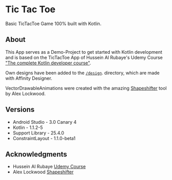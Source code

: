 # Tic Tac Toe 

Basic TicTacToe Game 100% built with Kotlin.

## About

This App serves as a Demo-Project to get started with Kotlin development and is based on the TicTacToe
App of Hussein Al Rubaye's Udemy Course ["The complete Kotlin developer course"](https://www.udemy.com/the-complete-kotlin-developer-course/learn/v4/overview).

Own designs have been added to the [`/design`](https://github.com/pwillmann/TicTacToe/tree/master/design). directory, which are made with Affinity Designer.

VectorDrawableAnimations were created with the amazing [Shapeshifter](https://shapeshifter.design/) tool
by Alex Lockwood.


## Versions

* Android Studio    - 3.0 Canary 4
* Kotlin            - 1.1.2-5
* Support Library   - 25.4.0
* ConstraintLayout  - 1.1.0-beta1


## Acknowledgments

* Hussein Al Rubaye [Udemy Course](https://www.udemy.com/the-complete-kotlin-developer-course/learn/v4/content)
* Alex Lockwood [Shapeshifter](https://shapeshifter.design/)